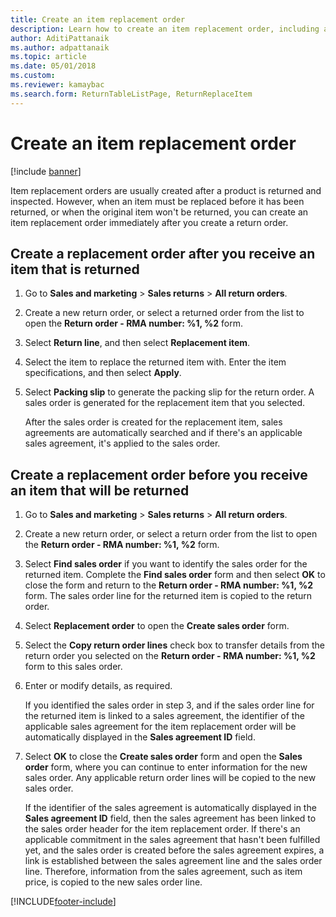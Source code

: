 ```yaml
---
title: Create an item replacement order   
description: Learn how to create an item replacement order, including a step-by-step process for creating a replacement order after receiving a returned item.
author: AditiPattanaik
ms.author: adpattanaik
ms.topic: article
ms.date: 05/01/2018
ms.custom:
ms.reviewer: kamaybac
ms.search.form: ReturnTableListPage, ReturnReplaceItem
---
```


# Create an item replacement order

[!include [banner](../includes/banner.md)]

Item replacement orders are usually created after a product is returned and inspected. However, when an item must be replaced before it has been returned, or when the original item won't be returned, you can create an item replacement order immediately after you create a return order.

## Create a replacement order after you receive an item that is returned

1. Go to **Sales and marketing** \> **Sales returns** \> **All return orders**.

1. Create a new return order, or select a returned order from the list to open the **Return order - RMA number: %1, %2** form.

1. Select **Return line**, and then select **Replacement item**.

1. Select the item to replace the returned item with. Enter the item specifications, and then select **Apply**.

1. Select **Packing slip** to generate the packing slip for the return order. A sales order is generated for the replacement item that you selected.

    After the sales order is created for the replacement item, sales agreements are automatically searched and if there's an applicable sales agreement, it's applied to the sales order.

## Create a replacement order before you receive an item that will be returned

1. Go to **Sales and marketing** \> **Sales returns** \> **All return orders**.

1. Create a new return order, or select a return order from the list to open the **Return order - RMA number: %1, %2** form.

1. Select **Find sales order** if you want to identify the sales order for the returned item. Complete the **Find sales order** form and then select **OK** to close the form and return to the **Return order - RMA number: %1, %2** form. The sales order line for the returned item is copied to the return order.

1. Select **Replacement order** to open the **Create sales order** form.

1. Select the **Copy return order lines** check box to transfer details from the return order you selected on the **Return order - RMA number: %1, %2** form to this sales order.

1. Enter or modify details, as required.

    If you identified the sales order in step 3, and if the sales order line for the returned item is linked to a sales agreement, the identifier of the applicable sales agreement for the item replacement order will be automatically displayed in the **Sales agreement ID** field.

1. Select **OK** to close the **Create sales order** form and open the **Sales order** form, where you can continue to enter information for the new sales order. Any applicable return order lines will be copied to the new sales order.

    If the identifier of the sales agreement is automatically displayed in the **Sales agreement ID** field, then the sales agreement has been linked to the sales order header for the item replacement order. If there's an applicable commitment in the sales agreement that hasn't been fulfilled yet, and the sales order is created before the sales agreement expires, a link is established between the sales agreement line and the sales order line. Therefore, information from the sales agreement, such as item price, is copied to the new sales order line.

[!INCLUDE[footer-include](../../includes/footer-banner.md)]